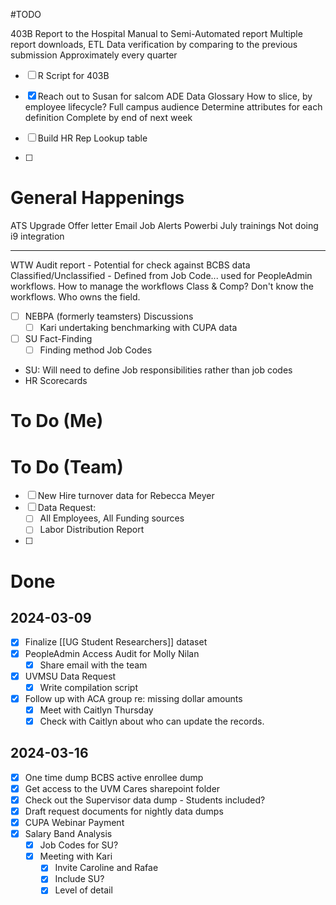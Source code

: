 #TODO 


403B Report to the Hospital
	Manual to Semi-Automated report
	Multiple report downloads, ETL
	Data verification by comparing to the previous submission
	Approximately every quarter
- [ ] R Script for 403B
- [x] Reach out to Susan for salcom ADE
Data Glossary
	How to slice, by employee lifecycle?
	Full campus audience
	Determine attributes for each definition
	Complete by end of next week

- [ ] Build HR Rep Lookup table
- [ ] 
	
# General Happenings
ATS Upgrade
	Offer letter
	Email Job Alerts
Powerbi
	July trainings
Not doing i9 integration
____
WTW Audit report - Potential for check against BCBS data
Classified/Unclassified - Defined from Job Code... used for PeopleAdmin workflows.
	How to manage the workflows
	Class & Comp? Don't know the workflows. 
	Who owns the field.


- [ ] NEBPA (formerly teamsters) Discussions
	- [ ] Kari undertaking benchmarking with CUPA data
- [ ] SU Fact-Finding
	- [ ] Finding method
Job Codes
- SU: Will need to define Job responsibilities rather than job codes
- HR Scorecards
# To Do (Me)



# To Do (Team)
- [ ] New Hire turnover data for Rebecca Meyer
- [ ] Data Request:
	- [ ] All Employees, All Funding sources
	- [ ] Labor Distribution Report
- [ ] 

# Done

## 2024-03-09
- [x] Finalize [[UG Student Researchers]] dataset
- [x] PeopleAdmin Access Audit for Molly Nilan
	- [x] Share email with the team
- [x] UVMSU Data Request
	- [x] Write compilation script
- [x] Follow up with ACA group re: missing dollar amounts
	- [x] Meet with Caitlyn Thursday
	- [x] Check with Caitlyn about who can update the records.
## 2024-03-16

- [x] One time dump BCBS active enrollee dump
- [x] Get access to the UVM Cares sharepoint folder
- [x] Check out the Supervisor data dump - Students included?
- [x] Draft request documents for nightly data dumps
- [x] CUPA Webinar Payment
- [x] Salary Band Analysis
	- [x] Job Codes for SU?
	- [x] Meeting with Kari
		- [x] Invite Caroline and Rafae
		- [x] Include SU? 
		- [x] Level of detail